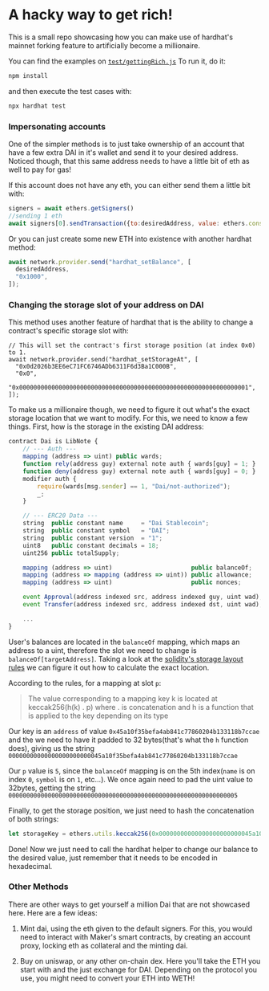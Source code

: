 # A hacky way to get rich!

This is a small repo showcasing how you can make use of hardhat's mainnet forking feature to artificially become a millionaire.

You can find the examples on [`test/gettingRich.js`](test/gettingRich.js) To run it, do it:
```bash
npm install
```
and then execute the test cases with:
```bash
npx hardhat test
```


### Impersonating accounts

One of the simpler methods is to just take ownership of an account that have a few extra DAI in it's wallet and send it to your desired address. Noticed though, that this same address needs to have a little bit of eth as well to pay for gas!

If this account does not have any eth, you can either send them a little bit with:

```javascript
signers = await ethers.getSigners()
//sending 1 eth
await signers[0].sendTransaction({to:desiredAddress, value: ethers.constants.WeiPerEther})
```

Or you can just create some new ETH into existence with another hardhat method:

```javascript
await network.provider.send("hardhat_setBalance", [
  desiredAddress,
  "0x1000",
]);
```

### Changing the storage slot of your address on DAI

This method uses another feature of hardhat that is the ability to change a contract's specific storage slot with:

```javascritp
// This will set the contract's first storage position (at index 0x0) to 1.
await network.provider.send("hardhat_setStorageAt", [
  "0x0d2026b3EE6eC71FC6746ADb6311F6d3Ba1C000B",
  "0x0",
  "0x0000000000000000000000000000000000000000000000000000000000000001",
]);
```
To make us a millionaire though, we need to figure it out what's the exact storage location that we want to modify. For this, we need to know a few things. First, how is the storage in the existing DAI address: 

```javascript
contract Dai is LibNote {
    // --- Auth ---
    mapping (address => uint) public wards;
    function rely(address guy) external note auth { wards[guy] = 1; }
    function deny(address guy) external note auth { wards[guy] = 0; }
    modifier auth {
        require(wards[msg.sender] == 1, "Dai/not-authorized");
        _;
    }

    // --- ERC20 Data ---
    string  public constant name     = "Dai Stablecoin";
    string  public constant symbol   = "DAI";
    string  public constant version  = "1";
    uint8   public constant decimals = 18;
    uint256 public totalSupply;

    mapping (address => uint)                      public balanceOf;
    mapping (address => mapping (address => uint)) public allowance;
    mapping (address => uint)                      public nonces;

    event Approval(address indexed src, address indexed guy, uint wad);
    event Transfer(address indexed src, address indexed dst, uint wad);

    ...
}
```
User's balances are located in the `balanceOf` mapping, which maps an address to a uint, therefore the slot we need to change is `balanceOf[targetAddress]`. Taking a look at the [solidity's storage layout rules](https://docs.soliditylang.org/en/v0.8.6/internals/layout_in_storage.html) we can figure it out how to calculate the exact location.

According to the rules, for a mapping at slot `p`:
> The value corresponding to a mapping key k is located at keccak256(h(k) . p) where . is concatenation and h is a function that is applied to the key depending on its type

Our key is an `address` of value `0x45a10f35befa4ab841c77860204b133118b7ccae` and the we need to have it padded to 32 bytes(that's what the `h` function does), giving us the string `00000000000000000000000045a10f35befa4ab841c77860204b133118b7ccae`

Our `p` value is `5`, since the `balanceOf` mapping is on the 5th index(`name` is on index `0`, `symbol` is on `1`, etc...). We once again need to pad the uint value to 32bytes, getting the string `0000000000000000000000000000000000000000000000000000000000000005`

Finally, to get the storage position, we just need to hash the concatenation of both strings:
```javascript
let storageKey = ethers.utils.keccak256(0x00000000000000000000000045a10f35befa4ab841c77860204b133118b7ccae0000000000000000000000000000000000000000000000000000000000000005)
```

Done! Now we just need to call the hardhat helper to change our balance to the desired value, just remember that it needs to be encoded in hexadecimal.


### Other Methods

There are other ways to get yourself a million Dai that are not showcased here. Here are a few ideas:

1. Mint dai, using the eth given to the default signers. For this, you would need to interact with Maker's smart contracts, by creating an account proxy, locking eth as collateral and the minting dai.

2. Buy on uniswap, or any other on-chain dex. Here you'll take the ETH you start with and the just exchange for DAI. Depending on the protocol you use, you might need to convert your ETH into WETH!